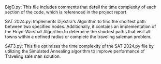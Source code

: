 BigO.py: This file includes comments that detail the time complexity of each section of the code, which is referenced in the project report.

SAT 2024.py: Implements Dijkstra's Algorithm to find the shortest path between two specified nodes. Additionally, it contains an implementation of the Floyd-Warshall Algorithm to determine the shortest paths that visit all towns within a defined radius or complete the traveling saleman problem.

SAT3.py: This file optimizes the time complexity of the SAT 2024.py file by utilizing the Simulated Annealing algorithm to improve performance of Traveling sale man solution.
